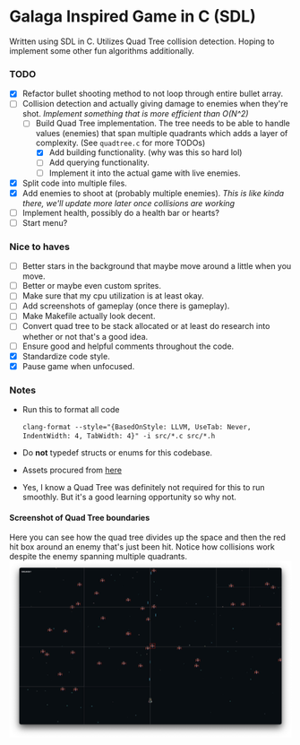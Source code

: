 # Galaga Inspired Game in C (SDL)

Written using SDL in C. Utilizes Quad Tree collision detection. Hoping to implement some other fun algorithms additionally.

### TODO

- [x] Refactor bullet shooting method to not loop through entire bullet array.
- [ ] Collision detection and actually giving damage to enemies when they're shot. _Implement something that is more efficient than O(N^2)_
  - [ ] Build Quad Tree implementation. The tree needs to be able to handle values (enemies) that span multiple quadrants which adds a layer of complexity. (See `quadtree.c` for more TODOs)
    - [x] Add building functionality. (why was this so hard lol)
    - [ ] Add querying functionality.
    - [ ] Implement it into the actual game with live enemies.
- [x] Split code into multiple files.
- [x] Add enemies to shoot at (probably multiple enemies). _This is like kinda there, we'll update more later once collisions are working_
- [ ] Implement health, possibly do a health bar or hearts?
- [ ] Start menu?

### Nice to haves

- [ ] Better stars in the background that maybe move around a little when you move.
- [ ] Better or maybe even custom sprites.
- [ ] Make sure that my cpu utilization is at least okay.
- [ ] Add screenshots of gameplay (once there is gameplay).
- [ ] Make Makefile actually look decent.
- [ ] Convert quad tree to be stack allocated or at least do research into whether or not that's a good idea.
- [ ] Ensure good and helpful comments throughout the code.
- [x] Standardize code style.
- [x] Pause game when unfocused.

### Notes

- Run this to format all code

  ```
  clang-format --style="{BasedOnStyle: LLVM, UseTab: Never, IndentWidth: 4, TabWidth: 4}" -i src/*.c src/*.h
  ```

- Do **not** typedef structs or enums for this codebase.
- Assets procured from [here](https://foozlecc.itch.io/void-fleet-pack-2)
- Yes, I know a Quad Tree was definitely not required for this to run smoothly. But it's a good learning opportunity so why not.

#### Screenshot of Quad Tree boundaries

Here you can see how the quad tree divides up the space and then the red hit box around an enemy that's just been hit. Notice how collisions work despite the enemy spanning multiple quadrants.
![Quad Tree](assets/quadtree.png)
